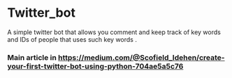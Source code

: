 # Twitter_bot
A simple twitter bot that allows you comment and keep track of key words and IDs of people that uses such key words . 

### Main article in https://medium.com/@Scofield_Idehen/create-your-first-twitter-bot-using-python-704ae5a5c76
